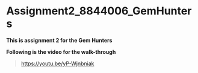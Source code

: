 # Assignment2_8844006_GemHunters

**This is assignment 2 for the Gem Hunters** 

**Following is the video for the walk-through**
> https://youtu.be/yP-Wjnbniak
